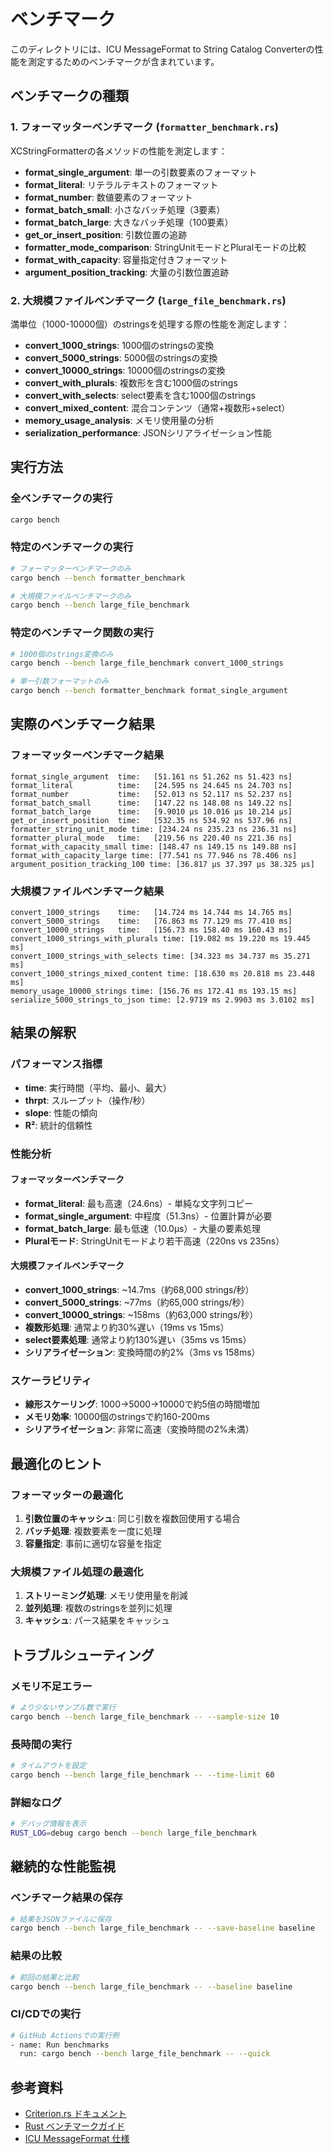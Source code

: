 # ベンチマーク

このディレクトリには、ICU MessageFormat to String Catalog Converterの性能を測定するためのベンチマークが含まれています。

## ベンチマークの種類

### 1. フォーマッターベンチマーク (`formatter_benchmark.rs`)

XCStringFormatterの各メソッドの性能を測定します：

- **format_single_argument**: 単一の引数要素のフォーマット
- **format_literal**: リテラルテキストのフォーマット
- **format_number**: 数値要素のフォーマット
- **format_batch_small**: 小さなバッチ処理（3要素）
- **format_batch_large**: 大きなバッチ処理（100要素）
- **get_or_insert_position**: 引数位置の追跡
- **formatter_mode_comparison**: StringUnitモードとPluralモードの比較
- **format_with_capacity**: 容量指定付きフォーマット
- **argument_position_tracking**: 大量の引数位置追跡

### 2. 大規模ファイルベンチマーク (`large_file_benchmark.rs`)

満単位（1000-10000個）のstringsを処理する際の性能を測定します：

- **convert_1000_strings**: 1000個のstringsの変換
- **convert_5000_strings**: 5000個のstringsの変換
- **convert_10000_strings**: 10000個のstringsの変換
- **convert_with_plurals**: 複数形を含む1000個のstrings
- **convert_with_selects**: select要素を含む1000個のstrings
- **convert_mixed_content**: 混合コンテンツ（通常+複数形+select）
- **memory_usage_analysis**: メモリ使用量の分析
- **serialization_performance**: JSONシリアライゼーション性能

## 実行方法

### 全ベンチマークの実行

```bash
cargo bench
```

### 特定のベンチマークの実行

```bash
# フォーマッターベンチマークのみ
cargo bench --bench formatter_benchmark

# 大規模ファイルベンチマークのみ
cargo bench --bench large_file_benchmark
```

### 特定のベンチマーク関数の実行

```bash
# 1000個のstrings変換のみ
cargo bench --bench large_file_benchmark convert_1000_strings

# 単一引数フォーマットのみ
cargo bench --bench formatter_benchmark format_single_argument
```

## 実際のベンチマーク結果

### フォーマッターベンチマーク結果

```
format_single_argument  time:   [51.161 ns 51.262 ns 51.423 ns]
format_literal          time:   [24.595 ns 24.645 ns 24.703 ns]
format_number           time:   [52.013 ns 52.117 ns 52.237 ns]
format_batch_small      time:   [147.22 ns 148.08 ns 149.22 ns]
format_batch_large      time:   [9.9010 µs 10.016 µs 10.214 µs]
get_or_insert_position  time:   [532.35 ns 534.92 ns 537.96 ns]
formatter_string_unit_mode time: [234.24 ns 235.23 ns 236.31 ns]
formatter_plural_mode   time:   [219.56 ns 220.40 ns 221.36 ns]
format_with_capacity_small time: [148.47 ns 149.15 ns 149.88 ns]
format_with_capacity_large time: [77.541 ns 77.946 ns 78.406 ns]
argument_position_tracking_100 time: [36.817 µs 37.397 µs 38.325 µs]
```

### 大規模ファイルベンチマーク結果

```
convert_1000_strings    time:   [14.724 ms 14.744 ms 14.765 ms]
convert_5000_strings    time:   [76.863 ms 77.129 ms 77.410 ms]
convert_10000_strings   time:   [156.73 ms 158.40 ms 160.43 ms]
convert_1000_strings_with_plurals time: [19.082 ms 19.220 ms 19.445 ms]
convert_1000_strings_with_selects time: [34.323 ms 34.737 ms 35.271 ms]
convert_1000_strings_mixed_content time: [18.630 ms 20.818 ms 23.448 ms]
memory_usage_10000_strings time: [156.76 ms 172.41 ms 193.15 ms]
serialize_5000_strings_to_json time: [2.9719 ms 2.9903 ms 3.0102 ms]
```

## 結果の解釈

### パフォーマンス指標

- **time**: 実行時間（平均、最小、最大）
- **thrpt**: スループット（操作/秒）
- **slope**: 性能の傾向
- **R²**: 統計的信頼性

### 性能分析

#### フォーマッターベンチマーク
- **format_literal**: 最も高速（24.6ns）- 単純な文字列コピー
- **format_single_argument**: 中程度（51.3ns）- 位置計算が必要
- **format_batch_large**: 最も低速（10.0µs）- 大量の要素処理
- **Pluralモード**: StringUnitモードより若干高速（220ns vs 235ns）

#### 大規模ファイルベンチマーク
- **convert_1000_strings**: ~14.7ms（約68,000 strings/秒）
- **convert_5000_strings**: ~77ms（約65,000 strings/秒）
- **convert_10000_strings**: ~158ms（約63,000 strings/秒）
- **複数形処理**: 通常より約30%遅い（19ms vs 15ms）
- **select要素処理**: 通常より約130%遅い（35ms vs 15ms）
- **シリアライゼーション**: 変換時間の約2%（3ms vs 158ms）

### スケーラビリティ

- **線形スケーリング**: 1000→5000→10000で約5倍の時間増加
- **メモリ効率**: 10000個のstringsで約160-200ms
- **シリアライゼーション**: 非常に高速（変換時間の2%未満）

## 最適化のヒント

### フォーマッターの最適化
1. **引数位置のキャッシュ**: 同じ引数を複数回使用する場合
2. **バッチ処理**: 複数要素を一度に処理
3. **容量指定**: 事前に適切な容量を指定

### 大規模ファイル処理の最適化
1. **ストリーミング処理**: メモリ使用量を削減
2. **並列処理**: 複数のstringsを並列に処理
3. **キャッシュ**: パース結果をキャッシュ

## トラブルシューティング

### メモリ不足エラー
```bash
# より少ないサンプル数で実行
cargo bench --bench large_file_benchmark -- --sample-size 10
```

### 長時間の実行
```bash
# タイムアウトを設定
cargo bench --bench large_file_benchmark -- --time-limit 60
```

### 詳細なログ
```bash
# デバッグ情報を表示
RUST_LOG=debug cargo bench --bench large_file_benchmark
```

## 継続的な性能監視

### ベンチマーク結果の保存
```bash
# 結果をJSONファイルに保存
cargo bench --bench large_file_benchmark -- --save-baseline baseline
```

### 結果の比較
```bash
# 前回の結果と比較
cargo bench --bench large_file_benchmark -- --baseline baseline
```

### CI/CDでの実行
```bash
# GitHub Actionsでの実行例
- name: Run benchmarks
  run: cargo bench --bench large_file_benchmark -- --quick
```

## 参考資料

- [Criterion.rs ドキュメント](https://bheisler.github.io/criterion.rs/book/)
- [Rust ベンチマークガイド](https://doc.rust-lang.org/stable/unstable-book/library-features/test.html)
- [ICU MessageFormat 仕様](https://unicode-org.github.io/icu/userguide/format_parse/messages/) 